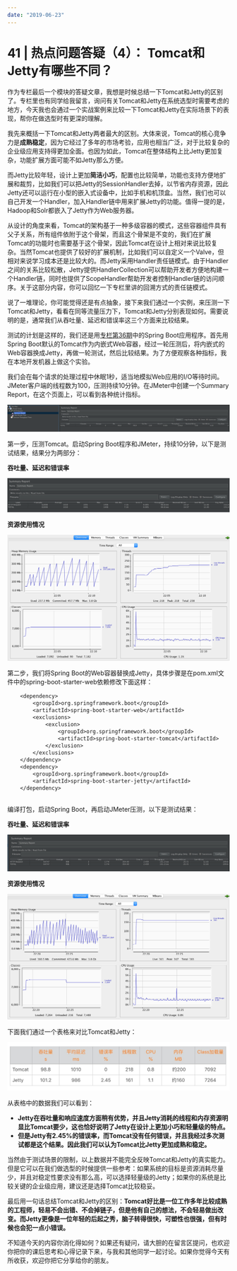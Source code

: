 ```yaml
---
date: "2019-06-23"
---  
```

      
# 41 | 热点问题答疑（4）： Tomcat和Jetty有哪些不同？
作为专栏最后一个模块的答疑文章，我想是时候总结一下Tomcat和Jetty的区别了。专栏里也有同学给我留言，询问有关Tomcat和Jetty在系统选型时需要考虑的地方，今天我也会通过一个实战案例来比较一下Tomcat和Jetty在实际场景下的表现，帮你在做选型时有更深的理解。

我先来概括一下Tomcat和Jetty两者最大的区别。大体来说，Tomcat的核心竞争力是**成熟稳定**，因为它经过了多年的市场考验，应用也相当广泛，对于比较复杂的企业级应用支持得更加全面。也因为如此，Tomcat在整体结构上比Jetty更加复杂，功能扩展方面可能不如Jetty那么方便。

而Jetty比较年轻，设计上更加**简洁小巧**，配置也比较简单，功能也支持方便地扩展和裁剪，比如我们可以把Jetty的SessionHandler去掉，以节省内存资源，因此Jetty还可以运行在小型的嵌入式设备中，比如手机和机顶盒。当然，我们也可以自己开发一个Handler，加入Handler链中用来扩展Jetty的功能。值得一提的是，Hadoop和Solr都嵌入了Jetty作为Web服务器。

从设计的角度来看，Tomcat的架构基于一种多级容器的模式，这些容器组件具有父子关系，所有组件依附于这个骨架，而且这个骨架是不变的，我们在扩展Tomcat的功能时也需要基于这个骨架，因此Tomcat在设计上相对来说比较复杂。当然Tomcat也提供了较好的扩展机制，比如我们可以自定义一个Valve，但相对来说学习成本还是比较大的。而Jetty采用Handler责任链模式。由于Handler之间的关系比较松散，Jetty提供HandlerCollection可以帮助开发者方便地构建一个Handler链，同时也提供了ScopeHandler帮助开发者控制Handler链的访问顺序。关于这部分内容，你可以回忆一下专栏里讲的回溯方式的责任链模式。

<!-- [[[read_end]]] -->

说了一堆理论，你可能觉得还是有点抽象，接下来我们通过一个实例，来压测一下Tomcat和Jetty，看看在同等流量压力下，Tomcat和Jetty分别表现如何。需要说明的是，通常我们从吞吐量、延迟和错误率这三个方面来比较结果。

测试的计划是这样的，我们还是用[专栏第36期](http://time.geekbang.org/column/article/112271)中的Spring Boot应用程序。首先用Spring Boot默认的Tomcat作为内嵌式Web容器，经过一轮压测后，将内嵌式的Web容器换成Jetty，再做一轮测试，然后比较结果。为了方便观察各种指标，我在本地开发机器上做这个实验。

我们会在每个请求的处理过程中休眠1秒，适当地模拟Web应用的I/O等待时间。JMeter客户端的线程数为100，压测持续10分钟。在JMeter中创建一个Summary Report，在这个页面上，可以看到各种统计指标。

![](./httpsstatic001geekbangorgresourceimage88b6888ff5dc207d7bc746663c2be2d3dbb6.png)

第一步，压测Tomcat。启动Spring Boot程序和JMeter，持续10分钟，以下是测试结果，结果分为两部分：

**吞吐量、延迟和错误率**

![](./httpsstatic001geekbangorgresourceimageebc9eb8f119a6106da2ada200a86436df8c9.png)

**资源使用情况**

![](./httpsstatic001geekbangorgresourceimage8ac68ad606fd374a375ccedae71c5eaadcc6.png)

第二步，我们将Spring Boot的Web容器替换成Jetty，具体步骤是在pom.xml文件中的spring-boot-starter-web依赖修改下面这样：

```
    <dependency>
        <groupId>org.springframework.boot</groupId>
        <artifactId>spring-boot-starter-web</artifactId>
        <exclusions>
            <exclusion>
                <groupId>org.springframework.boot</groupId>
                <artifactId>spring-boot-starter-tomcat</artifactId>
            </exclusion>
        </exclusions>
    </dependency>
    <dependency>
        <groupId>org.springframework.boot</groupId>
        <artifactId>spring-boot-starter-jetty</artifactId>
    </dependency>
    

```

编译打包，启动Spring Boot，再启动JMeter压测，以下是测试结果：

**吞吐量、延迟和错误率**

![](./httpsstatic001geekbangorgresourceimage16c61613eca65656b08e467eae63238252c6.png)

**资源使用情况**

![](./httpsstatic001geekbangorgresourceimage609f6039f999094dd390bb7a60ec63c5b19f.png)

下面我们通过一个表格来对比Tomcat和Jetty：

![](./httpsstatic001geekbangorgresourceimage824f824b67dbdb1cd7205427ab67a3ab864f.jpg)

从表格中的数据我们可以看到：

* **Jetty在吞吐量和响应速度方面稍有优势，并且Jetty消耗的线程和内存资源明显比Tomcat要少，这也恰好说明了Jetty在设计上更加小巧和轻量级的特点。**
* **但是Jetty有2.45\%的错误率，而Tomcat没有任何错误，并且我经过多次测试都是这个结果。因此我们可以认为Tomcat比Jetty更加成熟和稳定。**

当然由于测试场景的限制，以上数据并不能完全反映Tomcat和Jetty的真实能力。但是它可以在我们做选型的时候提供一些参考：如果系统的目标是资源消耗尽量少，并且对稳定性要求没有那么高，可以选择轻量级的Jetty；如果你的系统是比较关键的企业级应用，建议还是选择Tomcat比较稳妥。

最后用一句话总结Tomcat和Jetty的区别：**Tomcat好比是一位工作多年比较成熟的工程师，轻易不会出错、不会掉链子，但是他有自己的想法，不会轻易做出改变。而Jetty更像是一位年轻的后起之秀，脑子转得很快，可塑性也很强，但有时候也会犯一点小错误。**

不知道今天的内容你消化得如何？如果还有疑问，请大胆的在留言区提问，也欢迎你把你的课后思考和心得记录下来，与我和其他同学一起讨论。如果你觉得今天有所收获，欢迎你把它分享给你的朋友。